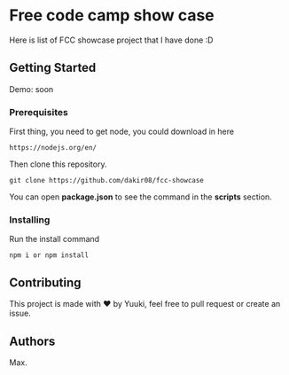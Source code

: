 # Free code camp show case

Here is list of FCC showcase project that I have done :D

## Getting Started

Demo: soon

### Prerequisites

First thing, you need to get node, you could download in here

```
https://nodejs.org/en/
```

Then clone this repository.

```
git clone https://github.com/dakir08/fcc-showcase
```

You can open **package.json** to see the command in the **scripts** section.

### Installing

Run the install command

```
npm i or npm install
```

## Contributing

This project is made with ❤️ by Yuuki, feel free to pull request or create an issue.

## Authors

Max.
